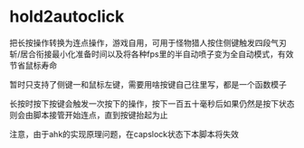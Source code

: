 # hold2autoclick
把长按操作转换为连点操作，游戏自用，可用于怪物猎人按住侧键触发四段气刃斩/居合衔接最小化准备时间以及将各种fps里的半自动喷子变为全自动模式，有效节省鼠标寿命

暂时只支持了侧键一和鼠标左键，需要用啥按键自己往里写，都是一个函数模子

长按时按下按键会触发一次按下的操作，按下一百五十毫秒后如果仍然是按下状态则会由脚本接管开始连点，直到按键抬起为止

注意，由于ahk的实现原理问题，在capslock状态下本脚本将失效
